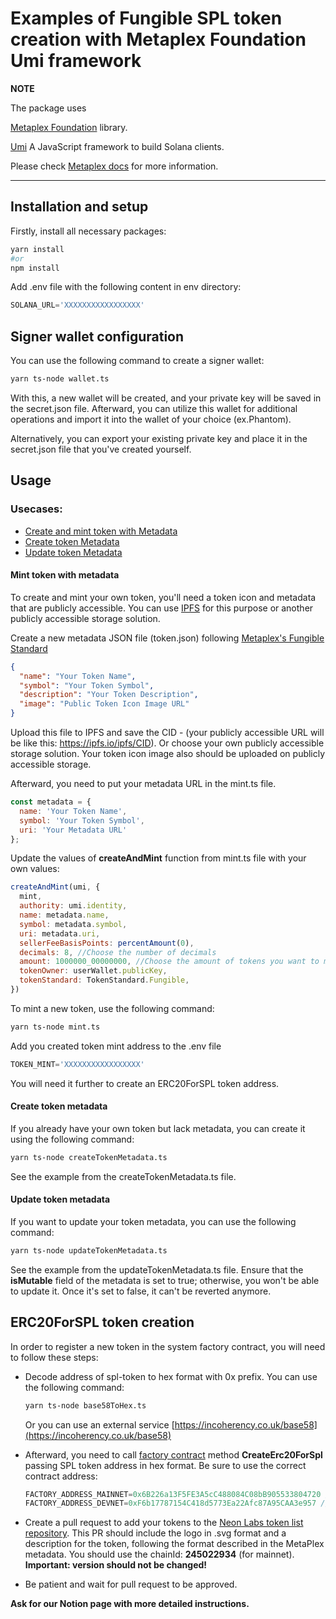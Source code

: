 # Examples of Fungible SPL token creation with Metaplex Foundation Umi framework

**NOTE**

The package uses 

[Metaplex Foundation](https://github.com/metaplex-foundation) library.

[Umi](https://github.com/metaplex-foundation/umi) A JavaScript framework to build Solana clients.

Please check [Metaplex docs](https://docs.metaplex.com/) for more information.

---

## Installation and setup

Firstly, install all necessary packages:

```sh
yarn install
#or
npm install
```

Add .env file with the following content in env directory:

```javascript
SOLANA_URL='XXXXXXXXXXXXXXXXX'
```

## Signer wallet configuration

You can use the following command to create a signer wallet:

```sh
yarn ts-node wallet.ts
```

With this, a new wallet will be created, and your private key will be saved in the secret.json file. Afterward, you can utilize this wallet for additional operations and import it into the wallet of your choice (ex.Phantom).


Alternatively, you can export your existing private key and place it in the secret.json file that you've created yourself.

## Usage

### Usecases:
- [Create and mint token with Metadata](#mint-token-with-metadata)
- [Create token Metadata](#create-token-metadata)
- [Update token Metadata](#update-token-metadata)

<a name="mint"></a>
#### Mint token with metadata
To create and mint your own token, you'll need a token icon and metadata that are publicly accessible.
You can use [IPFS](https://docs.ipfs.tech/install/command-line/) for this purpose or another publicly accessible storage solution.

Create a new metadata JSON file (token.json) following [Metaplex's Fungible Standard](https://docs.metaplex.com/programs/token-metadata/token-standard#the-fungible-standard)

```json
{
  "name": "Your Token Name",
  "symbol": "Your Token Symbol",
  "description": "Your Token Description",
  "image": "Public Token Icon Image URL"
}
```

Upload this file to IPFS and save the CID - (your publicly accessible URL will be like this: https://ipfs.io/ipfs/CID). Or choose your own publicly accessible storage solution. Your token icon image also should be uploaded on publicly accessible storage.

Afterward, you need to put your metadata URL in the mint.ts file.

```javascript
const metadata = {
  name: 'Your Token Name',
  symbol: 'Your Token Symbol',
  uri: 'Your Metadata URL'
};
```

Update the values of **createAndMint** function from mint.ts file with your own values:

```javascript
createAndMint(umi, {
  mint,
  authority: umi.identity,
  name: metadata.name,
  symbol: metadata.symbol,
  uri: metadata.uri,
  sellerFeeBasisPoints: percentAmount(0),
  decimals: 8, //Choose the number of decimals
  amount: 1000000_00000000, //Choose the amount of tokens you want to mint
  tokenOwner: userWallet.publicKey,
  tokenStandard: TokenStandard.Fungible,
})
```

To mint a new token, use the following command:

```sh
yarn ts-node mint.ts
```

Add you created token mint address to the .env file

```javascript
TOKEN_MINT='XXXXXXXXXXXXXXXXX'
```

You will need it further to create an ERC20ForSPL token address.

<a name="create"></a>
#### Create token metadata

If you already have your own token but lack metadata, you can create it using the following command:

```sh
yarn ts-node createTokenMetadata.ts
```

See the example from the createTokenMetadata.ts file.

<a name="update"></a>
#### Update token metadata

If you want to update your token metadata, you can use the following command:

```sh
yarn ts-node updateTokenMetadata.ts
```

See the example from the updateTokenMetadata.ts file. Ensure that the **isMutable** field of the metadata is set to true; otherwise, you won't be able to update it. Once it's set to false, it can't be reverted anymore.


## ERC20ForSPL token creation

In order to register a new token in the system factory contract, you will need to follow these steps:

- Decode address of spl-token to hex format with 0x prefix. You can use the following command:

    ```sh
    yarn ts-node base58ToHex.ts
    ```
  
    Or you can use an external service [https://incoherency.co.uk/base58](https://incoherency.co.uk/base58)

  
- Afterward, you need to call [factory contract](https://neonscan.org/address/0x6B226a13F5FE3A5cC488084C08bB905533804720#contract) method **CreateErc20ForSpl** passing SPL token address in hex format. Be sure to use the correct contract address:

    ```javascript
    FACTORY_ADDRESS_MAINNET=0x6B226a13F5FE3A5cC488084C08bB905533804720 //on the mainnet
    FACTORY_ADDRESS_DEVNET=0xF6b17787154C418d5773Ea22Afc87A95CAA3e957 //on the devnet
    ```
  
- Create a pull request to add your tokens to the [Neon Labs token list repository](https://github.com/neonlabsorg/token-list). This PR should include the logo in .svg format and a description for the token, following the format described in the MetaPlex metadata. You should use the chainId: **245022934** (for mainnet).
**Important: version should not be changed!**


- Be patient and wait for pull request to be approved.

**Ask for our Notion page with more detailed instructions.**








